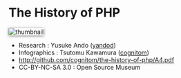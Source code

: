 The History of PHP
==================

![thumbnail](https://raw.github.com/cognitom/the-history-of-php/master/thumbnail.png)

* Research : Yusuke Ando ([yandod](https://github.com/yandod))* Infographics : Tsutomu Kawamura ([cognitom](https://github.com/cognitom))* http://github.com/cognitom/the-history-of-php/A4.pdf
* CC-BY-NC-SA 3.0 : Open Source Museum

<style>
img { box-shadow:0 1px 6px rgba(0,0,0,.5); }
</style>